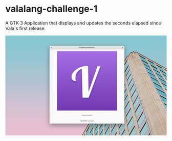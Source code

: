 # valalang-challenge-1

A GTK 3 Application that displays and updates the seconds elapsed since Vala's first release.

![Screenshot of app](img/screenshot.png)
